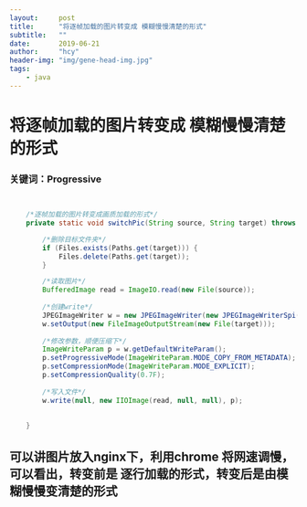 ```yaml
---
layout:     post
title:      "将逐帧加载的图片转变成 模糊慢慢清楚的形式"
subtitle:   ""
date:       2019-06-21
author:     "hcy"
header-img: "img/gene-head-img.jpg"
tags:
    - java
---
```



# 将逐帧加载的图片转变成 模糊慢慢清楚的形式

### 关键词：Progressive

```java


	/*逐帧加载的图片转变成画质加载的形式*/
	private static void switchPic(String source, String target) throws IOException {

		/*删除目标文件夹*/
		if (Files.exists(Paths.get(target))) {
			Files.delete(Paths.get(target));
		}

		/*读取图片*/
		BufferedImage read = ImageIO.read(new File(source));
		
		/*创建write*/
		JPEGImageWriter w = new JPEGImageWriter(new JPEGImageWriterSpi());
		w.setOutput(new FileImageOutputStream(new File(target)));
		
		/*修改参数，顺便压缩下*/
		ImageWriteParam p = w.getDefaultWriteParam();
		p.setProgressiveMode(ImageWriteParam.MODE_COPY_FROM_METADATA);
		p.setCompressionMode(ImageWriteParam.MODE_EXPLICIT);
		p.setCompressionQuality(0.7F);
		
		/*写入文件*/
		w.write(null, new IIOImage(read, null, null), p);
		
		
	}

```


## 可以讲图片放入nginx下，利用chrome 将网速调慢，可以看出，转变前是 逐行加载的形式，转变后是由模糊慢慢变清楚的形式